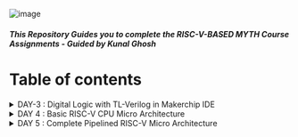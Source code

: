 ![image](https://github.com/Pavan2280/RISC-V/assets/131603225/9a131993-315c-4406-80fb-0da36370b966)

##### This Repository Guides you to complete the RISC-V-BASED MYTH Course Assignments - Guided by Kunal Ghosh

# Table of contents

<details>
<summary>DAY-3 : Digital Logic with TL-Verilog in Makerchip IDE</summary>
<br>

#### Task-1 : Logic Gates

![image](https://github.com/Pavan2280/RISC-V/assets/131603225/24cfbcd8-3ff2-4cae-b4fa-488e5c77af5c)

#### Task-2 : Lab - Makerchip platfrom
To use Makerchip IDE, you need to visit makerchip website at [http://makerchip.com/](http://makerchip.com/) and launch Makerchip IDE
To access a specific example, please follow these steps:
1) **Navigate to the 'Learn' section**
2) **Click on 'Examples'**
3) **Load 'FGPA Multiplier' Example**

![image](https://github.com/Pavan2280/RISC-V/assets/131603225/b7008e12-b9dc-4dbb-a7f2-fcdf84facfd9)

4) **Load FGPA Multiplier Example**

![image](https://github.com/Pavan2280/RISC-V/assets/131603225/6a9a1ac2-de7f-4402-b979-c77ab2911faf)

#### Task-3 : Lab - Combitional logic
**A) Inverter**
1) **Click on 'Examples'**
2) **Load Default Template**
3) **Go to editor and make changes(On line 16,in place of `//...` type `$out = ! $in;`)**
4) **Compile(Ctrl+E)**

![image](https://github.com/Pavan2280/RISC-V/assets/131603225/bc069194-ee10-400a-8a1f-c86a3424ae10)

**B) XOR Gate**
1) **Click on 'Examples'**
2) **Load Default Template**
3) **Go to editor and make changes**
```
$out = ! $in;
$out1 = ($in1 ^ $in2);
```
4) **Compile(Ctrl+E)**
![image](https://github.com/Pavan2280/RISC-V/assets/131603225/0d8f1e78-5e59-45a7-ac5c-ff1cefa75dcb)

**C) Vectors**
1) **Click on 'Examples'**
2) **Load Default Template**
3) **Go to editor and make changes**
```
$out[4:0] = $in1[3:0] + $in2[3:0];
```
4) **Compile(Ctrl+E)**
![image](https://github.com/Pavan2280/RISC-V/assets/131603225/2271ebb8-9c56-427b-899f-c3bea738496c)

**D) Mux without vector & with vectors**
1) **Click on 'Examples'**
2) **Load Default Template**
   
3a) **Go to editor and make changes**
```
$out = $sel ? $in1 : $in2;
```
4a) **Compile(Ctrl+E)**
![image](https://github.com/Pavan2280/RISC-V/assets/131603225/a6420afc-2c40-4e8c-890c-c1d5f24d8e6b)

3b) **Go to editor and make changes**
```
$out[7:0] = $sel ? $in1[7:0] : $in2[7:0];
```
4b) **Compile(Ctrl+E)**
![image](https://github.com/Pavan2280/RISC-V/assets/131603225/b97722f5-73ac-4c4b-ac02-0a4e04ce1220)

**E) Simple Claculator**
1) **Click on 'Examples'**
2) **Load Default Template**   
3) **Go to editor and make changes**
```
$val1[31:0] = $rand1[3:0]; 
$val2[31:0] = $rand2[3:0];
$sum[31:0] = $val1 + $val2;
$diff[31:0] = $val1 - $val2;
$prod[31:0] = $val1 * $val2;
$qut[31:0] = $val1 / $val2;
$out[31:0] = $op[1] ? ($op[0] ? $qut: $prod): ($op [0] ? $diff: $sum);
```
4) **Compile(Ctrl+E)**
![image](https://github.com/Pavan2280/RISC-V/assets/131603225/0cb6dd50-4cea-420b-9287-e160c143e42b)

#### Task-4 : Sequential logic 

![image](https://github.com/Pavan2280/RISC-V/assets/131603225/0d548af2-e42f-48fd-9a33-fe47df3775fb)

**A) Fibonacci series**
1) **Click on 'Examples'**
2) **Load Default Template**   
3) **Go to editor and make changes**
```
$fib[31:0] = $reset ? 1 : (>>1$fib + >>2$fib); 
```
4) **Compile(Ctrl+E)**
![image](https://github.com/Pavan2280/RISC-V/assets/131603225/0fe24200-ccfd-4d99-9c40-83ecb6dc277c)

**B) Up-Counter**
1) **Click on 'Examples'**
2) **Load Default Template**   
3) **Go to editor and make changes**
```
$num[2:0] = $reset ? 0 : (>>1$num + 1); 
```
4) **Compile(Ctrl+E)**
![image](https://github.com/Pavan2280/RISC-V/assets/131603225/272b36d5-3abc-467b-9fac-2494ab5d338e)

**C) Sequential Calculator**
1) **Click on 'Examples'**
2) **Load Default Template**   
3) **Go to editor and make changes**
```
$val1[31:0] = (>>1$out); 
$val2[31:0] = $rand2[3:0]; 
$sum[31:0] = $val1 + $val2;
$diff[31:0] = $val1 - $val2;
$prod[31:0] = $val1 * $val2;
$qut[31:0] = $val1 / $val2;
$out[31:0] = $op[1] ? ($op[0] ? $qut: $prod): ($op [0] ? $diff: $sum); 
```
4) **Compile(Ctrl+E)**
![image](https://github.com/Pavan2280/RISC-V/assets/131603225/a97fcc7c-1ed6-48e2-b1c9-b46d89637dce)

#### Task-5 : Pipelined logic
**A) A simple pipeline through Pythagorean example**
1) **Click on 'Examples'**
2) **Load Default Template**   
3) **Go to editor and make changes**
```
`include "sqrt32.v"
|calc
      @1
         $aa_sq[31:0] = $aa[3:0] * $aa;
         $bb_sq[31:0] = $bb[3:0] * $bb;
      @2
         $cc_sq[31:0] = $aa_sq + $bb_sq;
      @3
         $cc[31:0] = sqrt($cc_sq);
```
4) **Compile(Ctrl+E)**
![image](https://github.com/Pavan2280/RISC-V/assets/131603225/5ae27b57-c976-4ceb-b43f-995619ac538e)

**B) Pipeline Implementation**
1) **Click on 'Examples'**
2) **Load Default Template**
3) **Go to editor and make changes**
```
|comp
      @1
         $err1 = $bad_input || $illegal_op;
      @2
         $err2 = $err1 || $over_flow;
      @3
         $err3 = $div_by_zero || $err2;
```
4) **Compile(Ctrl+E)**
![image](https://github.com/Pavan2280/RISC-V/assets/131603225/1c1d7113-0145-4e71-89d1-76731062eaa9)


#### Task-6 : Validity
+ Easier debug
+ Cleaner design
+ Better error checking
+ Automated clock gating

**A) 2 cycle calculator with validity**
1) **Click on 'Examples'**
2) **Load Default Template**
3) **Go to editor and make changes**
```
|calc
      @0
         $reset = *reset;
         
      @1
         $val1 [31:0] = >>2$out [31:0];
         $val2 [31:0] = $rand2[3:0];
         
         $valid = $reset ? 1'b0 : >>1$valid + 1'b1;
         $valid_or_reset = $valid || $reset;
         
      ?$valid_or_reset
      @1
         $sum [31:0] = $val1 + $val2;
         $diff[31:0] = $val1 - $val2;
         $prod[31:0] = $val1 * $val2;
         $qut [31:0] = $val1 / $val2;
         
      @2
         $out [31:0] = $reset ? 32'b0 :
                      ($op[1:0] == 2'b00) ? $sum :
                      ($op[1:0] == 2'b01) ? $diff :
                      ($op[1:0] == 2'b10) ? $prod :
                                              $qut ;
```
4) **Compile(Ctrl+E)**
![image](https://github.com/Pavan2280/RISC-V/assets/131603225/bd992f12-ba84-4ca9-8460-4f0c94ef1576)

**B) Distance Calculator**
1) **Click on 'Examples'**
2) **Load Default Template**
3) **Go to editor and make changes**
```
|calc
      @1
         $reset = *reset;
         
      ?$valid
         @1
            $aa_sq[31:0] = $aa[3:0] * $aa;
            $bb_sq[31:0] = $bb[3:0] * $bb;;
         @2
            $cc_sq[31:0] = $aa_sq + $bb_sq;;
         @3
            $cc[31:0] = sqrt($cc_sq);
      @4
         $total_distance[63:0] =
            $reset ? 0 :
            $valid ? >>1$total_distance + $cc :
                     >>1$total_distance;
```
4) **Compile(Ctrl+E)**
![image](https://github.com/Pavan2280/RISC-V/assets/131603225/bca945ee-92ae-4e31-a81c-a30536b50caf)

**A) Calulator Memory**
1) **Click on 'Examples'**
2) **Load Default Template**
3) **Go to editor and make changes**
```
|calc
      @0
         $reset = *reset;
         
      @1
         $val1 [31:0] = >>2$out [31:0];
         $val2 [31:0] = $rand2[3:0];
         
         $valid = $reset ? 1'b0 : >>1$valid + 1'b1;
         $valid_or_reset = $valid || $reset;
         
      ?$valid_or_reset
      @1
         $sum [31:0] = $val1 + $val2;
         $diff[31:0] = $val1 - $val2;
         $prod[31:0] = $val1 * $val2;
         $qut [31:0] = $val1 / $val2;
         
      @2
         $mem[31:0] = $reset ? 32'b0 :
                      ($op[2:0] == 3'b101) ? $val1 : >>2$mem ;
         
         $out [31:0] = $reset ? 32'b0 :
                      ($op[2:0] == 3'b000) ? $sum :
                      ($op[2:0] == 3'b001) ? $diff :
                      ($op[2:0] == 3'b010) ? $prod :
                      ($op[2:0] == 3'b011) ? $qut  :
                      ($op[2:0] == 3'b100) ? >>2$mem : >>2$out ;
```
4) **Compile(Ctrl+E)**
![image](https://github.com/Pavan2280/RISC-V/assets/131603225/7062601b-e0a7-4e9e-80c7-2d34a7a62abc)

</details>

<details>
<summary>DAY 4 : Basic RISC-V CPU Micro Architecture</summary>
<br>

# RISC-V Architecture Block Diagram

![image](https://github.com/Pavan2280/RISC-V/assets/131603225/1695d5f6-eab9-4279-9419-b2817800b002)

## Overview
This RISC-V Architecture Block Diagram illustrates the fundamental components and their interactions within a computer system based on the RISC-V instruction set architecture. RISC-V is a modular and customizable architecture, providing a versatile framework for designing processors tailored to specific application requirements.

## Components
1. **CPU (Central Processing Unit)**
   - *Description*: The CPU serves as the core of the RISC-V processor, responsible for executing instructions. It includes multiple stages:
     - Instruction Fetch (IF): Fetches instructions from memory.
     - Instruction Decode (ID): Decodes the fetched instructions.
     - Execution (EX): Performs arithmetic and logic operations.
     - Memory (MEM): Manages data memory access.
     - Write Back (WB): Writes results back to registers.

2. **Instruction Memory**
   - *Description*: This memory component stores the program's instructions that the CPU fetches and executes. It's essential for the program's proper execution.

3. **Data Memory**
   - *Description*: Data Memory stores data used by the CPU during program execution. It is crucial for data manipulation and storage.

4. **Registers**
   - *Description*: Registers are a set of general-purpose storage units used for temporary data storage and manipulation by the CPU. They play a pivotal role in instruction execution.

5. **Control Unit**
   - *Description*: The Control Unit manages control signals and coordinates the activities of the CPU's components, ensuring the proper execution of instructions.

6. **ALU (Arithmetic Logic Unit)**
   - *Description*: The ALU performs arithmetic and logic operations as directed by the CPU's instructions. It is the computational workhorse of the processor.

7. **Instruction Decoder**
   - *Description*: The Instruction Decoder interprets and decodes instructions fetched from memory. It translates instructions into actions for the CPU to execute.

8. **Cache Memory**
   - *Description*: Cache Memory provides fast access to frequently used instructions and data. It helps improve the system's overall performance by reducing memory access times.

9. **Bus Interface**
   - *Description*: The Bus Interface facilitates data transfer between the CPU, memory, and peripherals. It ensures efficient communication within the system.

10. **Peripherals**
    - *Description*: Peripherals are external devices such as input/output controllers, timers, and more. They connect to the CPU, enhancing the system's functionality by allowing interaction with the outside world.

For the consecutive labs, we will use the "RISC-V lab starting point code" from https://github.com/stevehoover/RISC-V_MYTH_Workshop.

Use the following links : [Link for the starter code](https://myth.makerchip.com/sandbox?code_url=https:%2F%2Fraw.githubusercontent.com%2Fstevehoover%2FRISC-V_MYTH_Workshop%2Fmaster%2Frisc-v_shell.tlv#)

All the code files are located within the "DAY4" folder : [Link to DAY4 ](https://github.com/Pavan2280/RISC-V/tree/main/DAY4)

#### Task-1 : Program Counter
![image](https://github.com/Pavan2280/RISC-V/assets/131603225/ee23ca5b-0eaf-43a5-94ee-e992caa385c3)

#### Task-2 : Instruction Fetch
![image](https://github.com/Pavan2280/RISC-V/assets/131603225/7a013f50-0de4-4e51-99ae-61950c45ec13)

#### Task-3 : Instruction Decode
![image](https://github.com/Pavan2280/RISC-V/assets/131603225/7b8a3ee1-d2e8-4cb3-8d73-ea98311150f1)

#### Task-4 : Instruction Decode with validity

</details>

<details>
<summary>DAY 5 : Complete Pipelined RISC-V Micro Architecture </summary>
<br>

</details>
